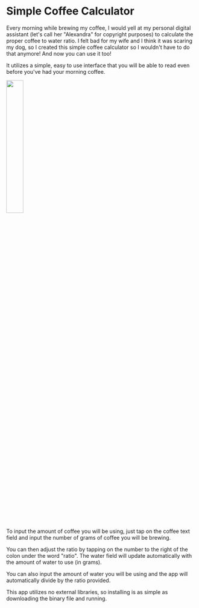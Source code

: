 # Simple Coffee Calculator

Every morning while brewing my coffee, I would yell at my personal digital assistant (let's call her "Alexandra" for copyright purposes) to calculate the proper coffee to water ratio. I felt bad for my wife and I think it was scaring my dog, so I created this simple coffee calculator so I wouldn't have to do that anymore! And now you can use it too!

It utilizes a simple, easy to use interface that you will be able to read even before you've had your morning coffee.

<img src="https://i.imgur.com/jGFJUbB.jpg" width="30%"></img> 

To input the amount of coffee you will be using, just tap on the coffee text field and input the number of grams of coffee you will be brewing.

You can then adjust the ratio by tapping on the number to the right of the colon under the word "ratio". The water field will update automatically with the amount of water to use (in grams).

You can also input the amount of water you will be using and the app will automatically divide by the ratio provided.

This app utilizes no external libraries, so installing is as simple as downloading the binary file and running.